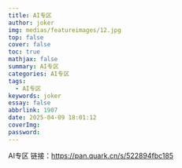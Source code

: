 ```yaml
---
title: AI专区
author: joker
img: medias/featureimages/12.jpg
top: false
cover: false
toc: true
mathjax: false
summary: AI专区
categories: AI专区
tags:
  - AI专区
keywords: joker
essay: false
abbrlink: 1907
date: 2025-04-09 18:01:12
coverImg:
password:
---
```


AI专区
链接：https://pan.quark.cn/s/522894fbc185
